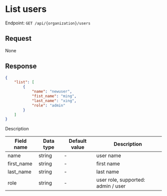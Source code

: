# List users

Endpoint: `GET /api/{organization}/users`

## Request

None

## Response

```json
{
	"list": [
		{
			"name": "newuser",
			"fist_name": "ming",
			"last_name": "xing",
			"role": "admin"
		}
	]
}
```

Description

| Field name | Data type | Default value | Description |
|------------|-----------|---------------|-------------|
| name       | string    | -             | user name |
| first_name | string    | -             | first name |
| last_name  | string    | -             | last name |
| role       | string    | -             | user role, supported: admin / user |
